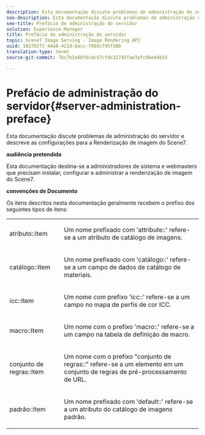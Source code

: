 ```yaml
---
description: Esta documentação discute problemas de administração do servidor e descreve as configurações para a Renderização de imagem do Scene7.
seo-description: Esta documentação discute problemas de administração do servidor e descreve as configurações para a Renderização de imagem do Scene7.
seo-title: Prefácio de administração do servidor
solution: Experience Manager
title: Prefácio de administração do servidor
topic: Scene7 Image Serving - Image Rendering API
uuid: 182782f1-44a8-421d-bacc-f08dcf95f58b
translation-type: tm+mt
source-git-commit: 7bc7b3a86fbcdc57cfdc31745fae3afc06e44b15

---
```



# Prefácio de administração do servidor{#server-administration-preface}

Esta documentação discute problemas de administração do servidor e descreve as configurações para a Renderização de imagem do Scene7.

**audiência pretendida**

Esta documentação destina-se a administradores de sistema e webmasters que precisam instalar, configurar e administrar a renderização de imagem do Scene7.

**convenções de Documento**

Os itens descritos nesta documentação geralmente recebem o prefixo dos seguintes tipos de itens:

<table id="simpletable_E96BA470B3CE4266A9E6ED0440A56C40"> 
 <tr class="strow"> 
  <td class="stentry"> <p>atributo::Item </p></td> 
  <td class="stentry"> <p>Um nome prefixado com 'attribute::' refere-se a um atributo de catálogo de imagens. </p></td> 
 </tr> 
 <tr class="strow"> 
  <td class="stentry"> <p>catálogo::Item </p></td> 
  <td class="stentry"> <p>Um nome prefixado com 'catálogo::' refere-se a um campo de dados de catálogo de materiais. </p></td> 
 </tr> 
 <tr class="strow"> 
  <td class="stentry"> <p>icc::Item </p></td> 
  <td class="stentry"> <p>Um nome com prefixo 'icc::' refere-se a um campo no mapa de perfis de cor ICC. </p></td> 
 </tr> 
 <tr class="strow"> 
  <td class="stentry"> <p>macro::Item </p></td> 
  <td class="stentry"> <p>Um nome com o prefixo 'macro::' refere-se a um campo na tabela de definição de macro. </p></td> 
 </tr> 
 <tr class="strow"> 
  <td class="stentry"> <p>conjunto de regras::Item </p></td> 
  <td class="stentry"> <p>Um nome com o prefixo "conjunto de regras::" refere-se a um elemento em um conjunto de regras de pré-processamento de URL. </p></td> 
 </tr> 
 <tr class="strow"> 
  <td class="stentry"> <p>padrão::Item </p></td> 
  <td class="stentry"> <p>Um nome prefixado com 'default::' refere-se a um atributo do catálogo de imagens padrão. </p></td> 
 </tr> 
</table>

